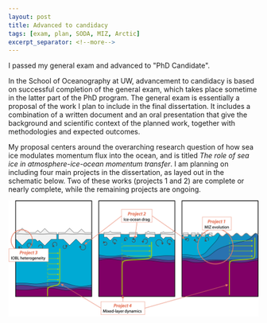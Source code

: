 ```yaml
---
layout: post
title: Advanced to candidacy
tags: [exam, plan, SODA, MIZ, Arctic]
excerpt_separator: <!--more-->
---
```


I passed my general exam and advanced to "PhD Candidate".
<!--more-->

In the School of Oceanography at UW, advancement to candidacy is based on successful completion of the general exam, which takes place sometime in the latter part of the PhD program.
The general exam is essentially a proposal of the work I plan to include in the final dissertation. It includes a combination of a written document and an oral presentation that give the background and scientific context of the planned work, together with methodologies and expected outcomes.

My proposal centers around the overarching research question of how sea ice modulates momentum flux into the ocean, and is titled *The role of sea ice in atmosphere-ice-ocean momentum transfer*.
I am planning on including four main projects in the dissertation, as layed out in the schematic below.
Two of these works (projects 1 and 2) are complete or nearly complete, while the remaining projects are ongoing.

![](/assets/img/figures/generals_layout.png)
